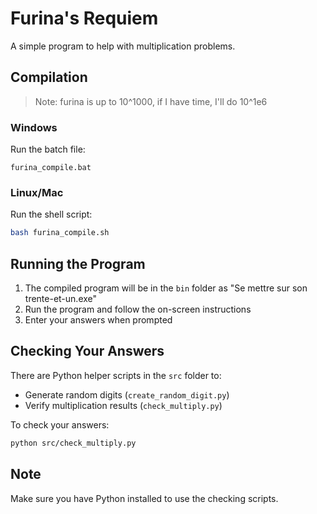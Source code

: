 # Furina's Requiem

A simple program to help with multiplication problems.

## Compilation

> Note: furina is up to 10^1000, if I have time, I'll do 10^1e6

### Windows
Run the batch file:
```batch
furina_compile.bat
```

### Linux/Mac
Run the shell script:
```bash
bash furina_compile.sh
```

## Running the Program

1. The compiled program will be in the `bin` folder as "Se mettre sur son trente-et-un.exe"
2. Run the program and follow the on-screen instructions
3. Enter your answers when prompted

## Checking Your Answers

There are Python helper scripts in the `src` folder to:
- Generate random digits (`create_random_digit.py`)
- Verify multiplication results (`check_multiply.py`)

To check your answers:
```bash
python src/check_multiply.py
```

## Note
Make sure you have Python installed to use the checking scripts.